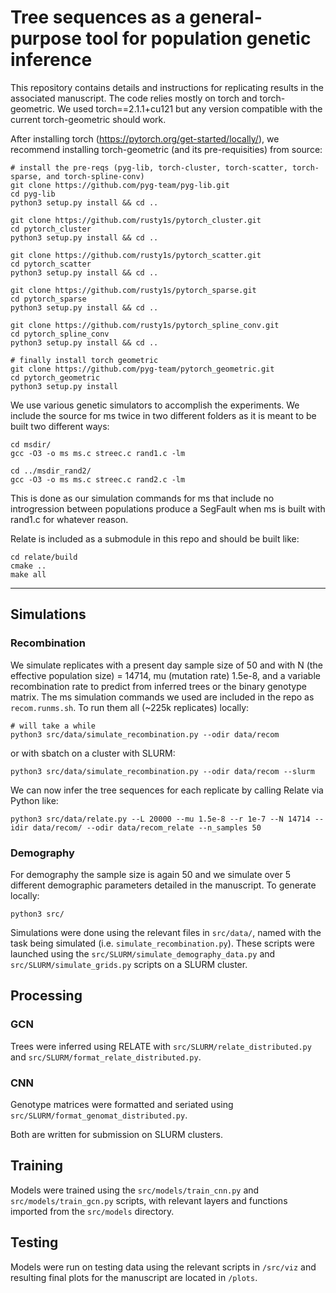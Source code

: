 # Tree sequences as a general-purpose tool for population genetic inference

This repository contains details and instructions for replicating results in the associated manuscript.
The code relies mostly on torch and torch-geometric.  We used torch==2.1.1+cu121 but any version compatible with the current torch-geometric should work. 

After installing torch (https://pytorch.org/get-started/locally/), we recommend installing torch-geometric (and its pre-requisities) from source:

```
# install the pre-reqs (pyg-lib, torch-cluster, torch-scatter, torch-sparse, and torch-spline-conv)
git clone https://github.com/pyg-team/pyg-lib.git
cd pyg-lib
python3 setup.py install && cd ..

git clone https://github.com/rusty1s/pytorch_cluster.git
cd pytorch_cluster
python3 setup.py install && cd ..

git clone https://github.com/rusty1s/pytorch_scatter.git
cd pytorch_scatter
python3 setup.py install && cd ..

git clone https://github.com/rusty1s/pytorch_sparse.git
cd pytorch_sparse
python3 setup.py install && cd ..

git clone https://github.com/rusty1s/pytorch_spline_conv.git
cd pytorch_spline_conv
python3 setup.py install && cd ..

# finally install torch geometric
git clone https://github.com/pyg-team/pytorch_geometric.git
cd pytorch_geometric
python3 setup.py install
```
We use various genetic simulators to accomplish the experiments.  We include the source for ms twice in two different folders as it is meant to be built two different ways: 
```
cd msdir/
gcc -O3 -o ms ms.c streec.c rand1.c -lm

cd ../msdir_rand2/
gcc -O3 -o ms ms.c streec.c rand2.c -lm
```
This is done as our simulation commands for ms that include no introgression between populations produce a SegFault when ms is built with rand1.c for whatever reason.

Relate is included as a submodule in this repo and should be built like:
```
cd relate/build
cmake ..
make all
```

---
## Simulations

### Recombination

We simulate replicates with a present day sample size of 50 and with N (the effective population size) = 14714, mu (mutation rate) 1.5e-8, and a variable recombination rate to predict from inferred trees or the binary genotype matrix.  The ms simulation commands we used are included in the repo as `recom.runms.sh`.  To run them all (~225k replicates) locally:

```
# will take a while
python3 src/data/simulate_recombination.py --odir data/recom
```

or with sbatch on a cluster with SLURM:

```
python3 src/data/simulate_recombination.py --odir data/recom --slurm
```

We can now infer the tree sequences for each replicate by calling Relate via Python like:

```
python3 src/data/relate.py --L 20000 --mu 1.5e-8 --r 1e-7 --N 14714 --idir data/recom/ --odir data/recom_relate --n_samples 50
```

### Demography

For demography the sample size is again 50 and we simulate over 5 different demographic parameters detailed in the manuscript.  To generate locally:

```
python3 src/
```

Simulations were done using the relevant files in `src/data/`, named with the task being simulated (i.e. `simulate_recombination.py`). These scripts were launched using the `src/SLURM/simulate_demography_data.py` and `src/SLURM/simulate_grids.py` scripts on a SLURM cluster.

## Processing

### GCN

Trees were inferred using RELATE with `src/SLURM/relate_distributed.py` and `src/SLURM/format_relate_distributed.py`.

### CNN

Genotype matrices were formatted and seriated using `src/SLURM/format_genomat_distributed.py`.

Both are written for submission on SLURM clusters.

## Training

Models were trained using the `src/models/train_cnn.py` and `src/models/train_gcn.py` scripts, with relevant layers and functions imported from the `src/models` directory.

## Testing

Models were run on testing data using the relevant scripts in `/src/viz` and resulting final plots for the manuscript are located in `/plots`.
